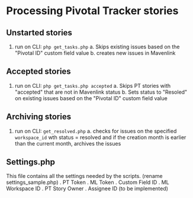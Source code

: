 # Processing Pivotal Tracker stories #
## Unstarted stories ##
  1. run on CLI: `php get_tasks.php`
    a. Skips existing issues based on the "Pivotal ID" custom field value
    b. creates new issues in Mavenlink

## Accepted stories ##
  1. run on CLI: `php get_tasks.php accepted`
    a. Skips PT stories with "accepted" that are not in Mavenlink status
    b. Sets status to "Resoled" on existing issues based on the "Pivotal ID" custom field value

## Archiving stories  ##
  1. run on CLI: `get_resolved.php`
    a. checks for issues on the specified `workspace_id` wth status = resolved and if the creation month is earlier than the current month, archives the issues

## Settings.php ##

This file contains all the settings needed by the scripts. (rename settings_sample.php)
 . PT Token
 . ML Token
 . Custom Field ID
 . ML Workspace ID
 . PT Story Owner
 . Assignee ID (to be implemented)
